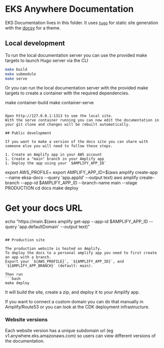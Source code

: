 # EKS Anywhere Documentation

EKS Documentation lives in this folder.
It uses [`hugo`](https://gohugo.io/) for static site generation with the [docsy](https://docsy.dev) for a theme.

## Local development

To run the local documentation server you can use the provided make targets to launch Hugo server via the CLI

```bash
make build
make submodule
make serve
```

Or you can run the local documentation server with the provided make targets to create a container with the required dependencies.

make container-build
make container-serve
```

Open http://127.0.0.1:1313 to see the local site.
With the serve container running you can now edit the documentation in your git clone and changes will be rebuilt automatically.

## Public development

If you want to make a version of the docs site you can share with someone else you will need to follow these steps.

1. Create an Amplify app in your AWS account
1. Create a "main" branch in your Amplify app
1. Deploy the app using your `$AMPLIFY_APP_ID`

```
export AWS_PROFILE=<YOUR AWS ACCOUNT INFORMATION>
export AMPLIFY_APP_ID=$(aws amplify create-app --name eksa-docs --query 'app.appId' --output text)
aws amplify create-branch --app-id $AMPLIFY_APP_ID --branch-name main --stage PRODUCTION
cd docs
make deploy
# Get your docs URL
echo "https://main.$(aws amplify get-app --app-id $AMPLIFY_APP_ID --query 'app.defaultDomain' --output text)"
```

## Production site

The production website is hosted on Amplify.
To deploy the docs to a personal amplify app you need to first create an app with a branch.
Export your `${AWS_PROFILE}`, `${AMPLIFY_APP_ID}`, and `${AMPLIFY_APP_BRANCH}` (default: main).

Then run
```bash
make deploy
```
It will build the site, create a zip, and deploy it to your Amplify app.

If you want to connect a custom domain you can do that manually in Amplify/Route53 or you can look at the CDK deployment infrastructure.

### Website versions

Each website version has a unique subdomain url (eg v1.anywhere.eks.amazonaws.com) so users can view different versions of the documentation.
